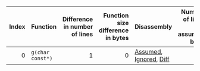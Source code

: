 |   Index | Function         |   Difference in number of lines |   Function size difference in bytes | Disassembly                                                             |   Number of lines in assumed build | Number of bytes in assumed build   |   Number of lines in ignored build | Number of bytes in ignored build   |
|--------:|:-----------------|--------------------------------:|------------------------------------:|:------------------------------------------------------------------------|-----------------------------------:|:-----------------------------------|-----------------------------------:|:-----------------------------------|
|       0 | `g(char const*)` |                               1 |                                   0 | [Assumed](0.assume.s.txt), [Ignored](0.none.s.txt), [Diff](0.diff.html) |                                 80 | 4,210,912                          |                                 80 | 4,210,912                          |